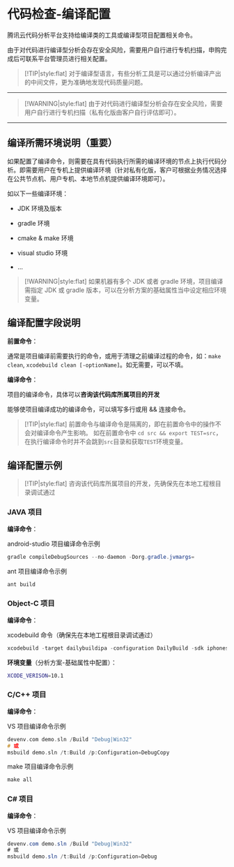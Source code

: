 # 代码检查-编译配置

腾讯云代码分析平台支持给编译类的工具或编译型项目配置相关命令。

由于对代码进行编译型分析会存在安全风险，需要用户自行进行专机扫描，申购完成后可联系平台管理员进行相关配置。

> [!TIP|style:flat]
> 对于编译型语言，有些分析工具是可以通过分析编译产出的中间文件，更为准确地发现代码质量问题。

---

> [!WARNING|style:flat]
> 由于对代码进行编译型分析会存在安全风险，需要用户自行进行专机扫描（私有化版由客户自行评估即可）。

---

## 编译所需环境说明（重要）

如果配置了编译命令，则需要在具有代码执行所需的编译环境的节点上执行代码分析。即需要用户在专机上提供编译环境（针对私有化版，客户可根据业务情况选择在公共节点机、用户专机、本地节点机提供编译环境即可）。

如以下一些编译环境：

- JDK 环境及版本

- gradle 环境

- cmake & make 环境

- visual studio 环境

- ...

> [!WARNING|style:flat]
> 如果机器有多个 JDK 或者 gradle 环境，项目编译需指定 JDK 或 gradle 版本，可以在分析方案的基础属性当中设定相应环境变量。

## 编译配置字段说明

**前置命令**：

通常是项目编译前需要执行的命令，或用于清理之前编译过程的命令，如：`make clean`, `xcodebuild clean [-optionName]`。如无需要，可以不填。

**编译命令**：

项目的编译命令，具体可以**咨询该代码库所属项目的开发**

能够使项目编译成功的编译命令，可以填写多行或用 && 连接命令。

> [!TIP|style:flat]
> 前置命令与编译命令是隔离的，即在前置命令中的操作不会对编译命令产生影响。
> 如在前置命令中 `cd src && export TEST=src`，在执行编译命令时并不会跳到`src`目录和获取`TEST`环境变量。

## 编译配置示例

> [!TIP|style:flat]
> 咨询该代码库所属项目的开发，先确保先在本地工程根目录调试通过

### JAVA 项目

**编译命令**：

android-studio 项目编译命令示例

```java
gradle compileDebugSources --no-daemon -Dorg.gradle.jvmargs=
```

ant 项目编译命令示例

```java
ant build
```

### Object-C 项目

**编译命令**：

xcodebuild 命令（确保先在本地工程根目录调试通过）

```objectivec
xcodebuild -target dailybuildipa -configuration DailyBuild -sdk iphonesimulator
```

**环境变量**（分析方案-基础属性中配置）：

```bash
XCODE_VERISON=10.1
```

### C/C++ 项目

**编译命令**：

VS 项目编译命令示例

```cpp
devenv.com demo.sln /Build "Debug|Win32"
# 或
msbuild demo.sln /t:Build /p:Configuration=DebugCopy
```

make 项目编译命令示例

```cpp
make all
```

### C# 项目

**编译命令**：

VS 项目编译命令示例

```cs
devenv.com demo.sln /Build "Debug|Win32"
# 或
msbuild demo.sln /t:Build /p:Configuration=Debug
```
